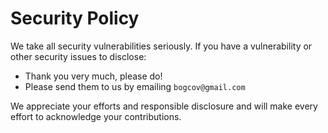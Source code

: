 # Security Policy

We take all security vulnerabilities seriously.
If you have a vulnerability or other security issues to disclose:

- Thank you very much, please do!
- Please send them to us by emailing `bogcov@gmail.com`

We appreciate your efforts and responsible disclosure and will make every effort to acknowledge your contributions.
